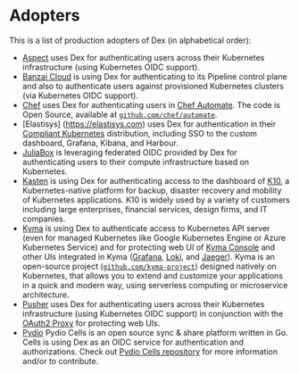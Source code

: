 # Adopters

This is a list of production adopters of Dex (in alphabetical order):

- [Aspect](https://www.aspect.com/) uses Dex for authenticating users across their Kubernetes infrastructure (using Kubernetes OIDC support).
- [Banzai Cloud](https://banzaicloud.com) is using Dex for authenticating to its Pipeline control plane and also to authenticate users against provisioned Kubernetes clusters (via Kubernetes OIDC support).
- [Chef](https://chef.io) uses Dex for authenticating users in [Chef Automate](https://automate.chef.io/). The code is Open Source, available at [`github.com/chef/automate`](https://github.com/chef/automate).
- [Elastisys] (https://elastisys.com) uses Dex for authentication in their [Compliant Kubernetes](https://compliantkubernetes.io) distribution, including SSO to the custom dashboard, Grafana, Kibana, and Harbour.
- [JuliaBox](https://juliabox.com/) is leveraging federated OIDC provided by Dex for authenticating users to their compute infrastructure based on Kubernetes.
- [Kasten](https://www.kasten.io) is using Dex for authenticating access to the dashboard of [K10](https://www.kasten.io/product/), a Kubernetes-native platform for backup, disaster recovery and mobility of Kubernetes applications. K10 is widely used by a variety of customers including large enterprises, financial services, design firms, and IT companies.
- [Kyma](https://kyma-project.io) is using Dex to authenticate access to Kubernetes API server (even for managed Kubernetes like Google Kubernetes Engine or Azure Kubernetes Service) and for protecting web UI of [Kyma Console](https://github.com/kyma-project/console) and other UIs integrated in Kyma ([Grafana](https://github.com/grafana/grafana), [Loki](https://github.com/grafana/loki), and [Jaeger](https://github.com/jaegertracing/jaeger)). Kyma is an open-source project ([`github.com/kyma-project`](https://github.com/kyma-project/kyma)) designed natively on Kubernetes, that allows you to extend and customize your applications in a quick and modern way, using serverless computing or microservice architecture. 
- [Pusher](https://pusher.com) uses Dex for authenticating users across their Kubernetes infrastructure (using Kubernetes OIDC support) in conjunction with the [OAuth2 Proxy](https://github.com/pusher/oauth2_proxy) for protecting web UIs.
- [Pydio](https://pydio.com/) Pydio Cells is an open source sync & share platform written in Go. Cells is using Dex as an OIDC service for authentication and authorizations. Check out [Pydio Cells repository](https://github.com/pydio/cells) for more information and/or to contribute.
